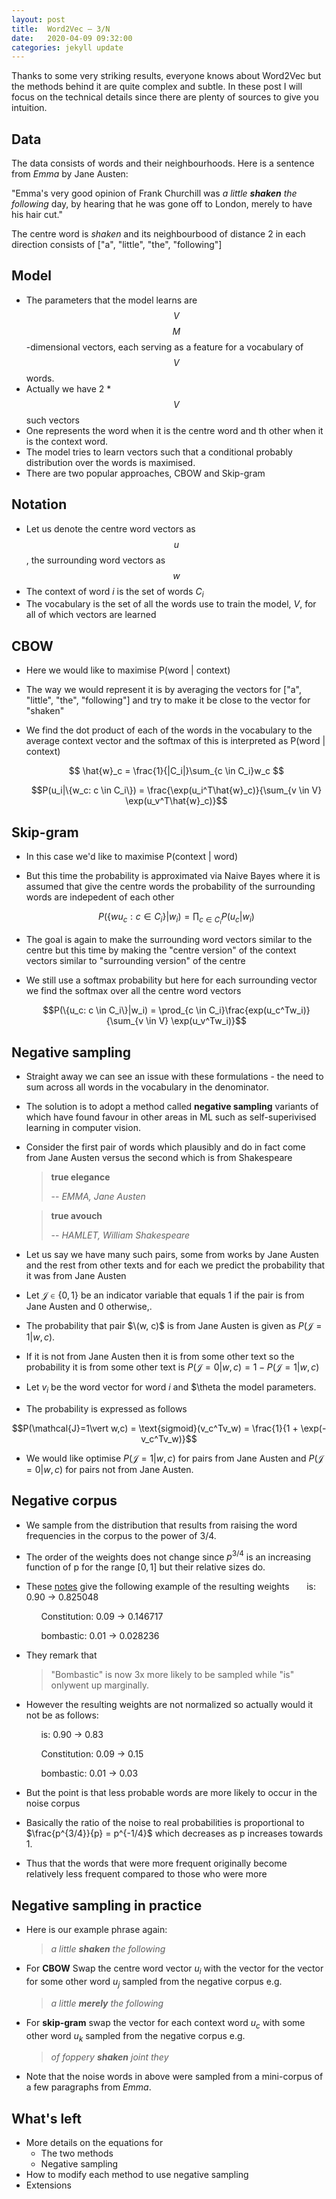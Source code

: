 ```yaml
---
layout: post
title:  Word2Vec — 3/N
date:   2020-04-09 09:32:00
categories: jekyll update
---
```


Thanks to some very striking results, everyone knows about Word2Vec but the methods behind it are quite complex and subtle. In these post I will focus on the technical details since there are plenty of sources to give you intuition. 


## Data
The data consists of words and their neighbourhoods. Here is a sentence from *Emma* by Jane Austen:

"Emma's very good opinion of Frank Churchill was *a little **shaken** the following* day, by hearing that he was gone off to London, merely to have his hair cut."

The centre word is *shaken* and its neighbourbood of distance 2 in each direction consists of ["a", "little", "the", "following"]

## Model
- The parameters that the model learns are $$V$$ $$M$$-dimensional vectors, each serving as a feature for a vocabulary of $$V$$ words.
- Actually we have 2 * $$V$$ such vectors
- One represents the word when it is the centre word and th other when it is the context word. 
- The model tries to learn vectors such that a conditional probably distribution over the words is maximised. 
- There are two popular approaches, CBOW and Skip-gram

## Notation
- Let us denote the centre word vectors as $$u$$, the surrounding word vectors as $$w$$
- The context of word $i$ is the set of words $C_i$
- The vocabulary is the set of all the words use to train the model, $V$, for all of which vectors are learned

## CBOW
- Here we would like to maximise P(word \| context)
- The way we would represent it is by averaging the vectors for ["a", "little", "the", "following"] and try to make it be close to the vector for "shaken"
- We find the dot product of each of the words in the vocabulary to the average context vector and the softmax of this is interpreted as P(word \| context)

    $$ \hat{w}_c = \frac{1}{|C_i|}\sum_{c \in C_i}w_c $$
    
    $$P(u_i|\{w_c: c \in C_i\}) = \frac{\exp(u_i^T\hat{w}_c)}{\sum_{v \in V} \exp(u_v^T\hat{w}_c)}$$

## Skip-gram
- In this case we'd like to maximise P(context \| word)
- But this time the probability is approximated via Naive Bayes where it is assumed that give the centre words the probability of the surrounding words are indepedent of each other

    $$P(\{wu_c: c \in C_i\}|w_i) = \prod_{c \in C_i} P(u_c | w_i)$$ 

- The goal is again to make the surrounding word vectors similar to the centre but this time by making the "centre version" of the context vectors similar to "surrounding version" of the centre
- We still use a softmax probability but here for each surrounding vector we find the softmax over all the centre word vectors

    $$P(\{u_c: c \in C_i\}|w_i) = \prod_{c \in C_i}\frac{exp(u_c^Tw_i)}{\sum_{v \in V} \exp(u_v^Tw_i)}$$


## Negative sampling
- Straight away we can see an issue with these formulations - the need to sum across all words in the vocabulary in the denominator.
- The solution is to adopt a method called **negative sampling** variants of which have found favour in other areas in ML such as self-superivised learning in computer vision. 
- Consider the first pair of words which plausibly and do in fact come from Jane Austen versus the second which is  from Shakespeare

    > **true elegance** 
    >
    > -- <cite>EMMA, Jane Austen</cite>

    > **true avouch**
    >
    > -- <cite>HAMLET, William Shakespeare</cite>

- Let us say we have many such pairs, some from works by Jane Austen and the rest from other texts and for each we predict the probability that it was from Jane Austen
- Let $\mathcal{J} \in \{0, 1\}$ be an indicator variable that equals 1 if the pair is from Jane Austen and 0 otherwise,.
- The probability that pair $\(w, c)$ is from Jane Austen is given as $P(\mathcal{J}=1\vert w,c)$. 
- If it is not from Jane Austen then it is from some other text so the probability it is from some other text is  $P(\mathcal{J}=0\vert w,c) = 1 - P(\mathcal{J}=1\vert w,c)$
- Let $v_i$ be the word vector for word $i$ and $\theta the model parameters.
- The probability is expressed as follows

$$P(\mathcal{J}=1\vert w,c) = \text{sigmoid}(v_c^Tv_w) = \frac{1}{1 + \exp(-v_c^Tv_w)}$$

- We would like optimise $P(\mathcal{J}=1\vert w,c)$ for pairs from Jane Austen and $P(\mathcal{J}=0\vert w,c)$ for pairs not from Jane Austen.

## Negative corpus
- We sample from the distribution that results from raising the word frequencies in the corpus to the power of $3/4$.
- The order of the weights does not change since $p^{3/4}$ is an increasing function of p for the range $[0, 1]$ but their relative sizes do.  
- These [notes](http://web.stanford.edu/class/cs224n/readings/cs224n-2019-notes01-wordvecs1.pdf) give the following example of the resulting weights 
    &nbsp;&nbsp;&nbsp;&nbsp;&nbsp;&nbsp;is: 0.90 -> 0.825048

    &nbsp;&nbsp;&nbsp;&nbsp;&nbsp;&nbsp;Constitution: 0.09 -> 0.146717

    &nbsp;&nbsp;&nbsp;&nbsp;&nbsp;&nbsp;bombastic: 0.01 -> 0.028236

- They remark that 

    > "Bombastic" is now 3x more likely to be sampled while "is" onlywent up marginally.

- However the resulting weights are not normalized so actually would it not be as follows:

    &nbsp;&nbsp;&nbsp;&nbsp;&nbsp;&nbsp;is: 0.90 -> 0.83

    &nbsp;&nbsp;&nbsp;&nbsp;&nbsp;&nbsp;Constitution: 0.09 -> 0.15

    &nbsp;&nbsp;&nbsp;&nbsp;&nbsp;&nbsp;bombastic: 0.01 -> 0.03

- But the point is that less probable words are more likely to occur in the noise corpus
- Basically the ratio of the noise to real probabilities is proportional to $\frac{p^{3/4}}{p} = p^{-1/4}$ which decreases as p increases towards 1.
- Thus that the words that were more frequent originally become relatively less frequent compared to those who were more 

## Negative sampling in practice
- Here is our example phrase again:

    >  *a little **shaken** the following* 

- For **CBOW** Swap the centre word vector $u_i$ with the vector for the vector for some other word $u_j$ sampled from the negative corpus e.g.

    > *a little **merely** the following* 

- For **skip-gram** swap the vector for each context word $u_c$ with some other word $u_k$  sampled from the negative corpus e.g.

    > *of foppery **shaken** joint they* 

- Note that the noise words in above were sampled from a mini-corpus of a few paragraphs from *Emma*. 

## What's left
- More details on the equations for
    - The two methods
    - Negative sampling
- How to modify each method to use negative sampling
- Extensions